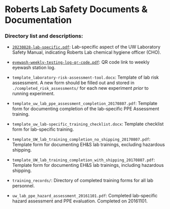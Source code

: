 # Roberts Lab Safety Documents & Documentation

### Directory list and descriptions:

- [`20230828-lab-specific.pdf`](https://github.com/RobertsLab/resources/blob/master/lab_safety_docs/20230828-lab-specific.pdf): Lab-specific aspect of the UW Laboratory Safety Manual, indicating Roberts Lab chemical hygiene officer (CHO).

- [`eyewash-weekly-testing-log-qr-code.pdf`](./eyewash-weekly-testing-log-qr-code.pdf): QR code link to weekly eyewash station log.

- `template_laboratory-risk-assessment-tool.docx`: Template of lab risk assessment. A new form should be filled out and stored in `./completed_risk_assessments/` for each new experiment _prior_ to running experiment.

- `template_uw_lab_ppe_assessment_completion_20170807.pdf`: Template form for documenting completion of the lab-specific PPE Assessment training.

- `template_uw_lab-specific_training_checklist.docx`: Template checklist form for lab-specific training.

- `template_UW_lab_training_completion_no_shipping_20170807.pdf`: Template form for documenting EH&S lab trainings, excluding hazardous shipping.

- `template_UW_lab_training_completion_with_shipping_20170807.pdf`: Template form for documenting EH&S lab trainings, including hazardous shipping.

- `training_records/`: Directory of completed training forms for all lab personnel.

- `uw_lab_ppe_hazard_assessment_20161101.pdf`: Completed lab-specific hazard assessment and PPE evaluation. Completed on 20161101.
